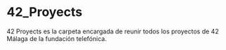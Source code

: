# 42_Proyects
42 Proyects es la carpeta encargada de reunir todos los proyectos de 42 Málaga de la fundación telefónica.

